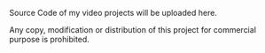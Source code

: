 Source Code of my video projects will be uploaded here.

Any copy, modification or distribution of this project for commercial purpose is prohibited.
